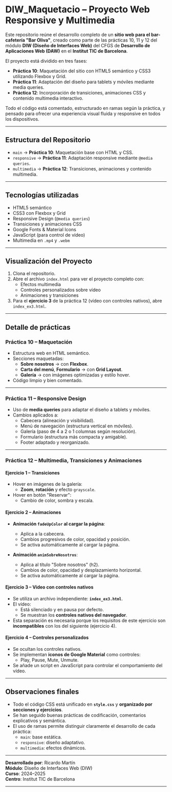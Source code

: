 # DIW_Maquetacio – Proyecto Web Responsive y Multimedia

Este repositorio reúne el desarrollo completo de un **sitio web para el bar-cafetería  "Bar Oliva"**, creado como parte de las prácticas 10, 11 y 12 del módulo **DIW (Diseño de Interfaces Web)** del CFGS de **Desarrollo de Aplicaciones Web (DAW)** en el **Institut TIC de Barcelona**.

El proyecto está dividido en tres fases:
- **Práctica 10**: Maquetación del sitio con HTML5 semántico y CSS3 utilizando Flexbox y Grid.
- **Práctica 11**: Adaptación del diseño para tablets y móviles mediante media queries.
- **Práctica 12**: Incorporación de transiciones, animaciones CSS y contenido multimedia interactivo.

Todo el código está comentado, estructurado en ramas según la práctica, y pensado para ofrecer una experiencia visual fluida y responsive en todos los dispositivos.

---

##  Estructura del Repositorio

- `main` → **Práctica 10**: Maquetación base con HTML y CSS.
- `responsive` → **Práctica 11**: Adaptación responsive mediante `@media queries`.
- `multimedia` → **Práctica 12**: Transiciones, animaciones y contenido multimedia.

---

##  Tecnologías utilizadas

- HTML5 semántico
- CSS3 con Flexbox y Grid
- Responsive Design (`@media queries`)
- Transiciones y animaciones CSS
- Google Fonts & Material Icons
- JavaScript (para control de vídeo)
- Multimedia en `.mp4` y `.webm`

---

##  Visualización del Proyecto

1. Clona el repositorio.
2. Abre el archivo `index.html` para ver el proyecto completo con:
   - Efectos multimedia
   - Controles personalizados sobre vídeo
   - Animaciones y transiciones
3. Para el **ejercicio 3** de la práctica 12 (vídeo con controles nativos), abre `index_ex3.html`.

---

##  Detalle de prácticas

###  Práctica 10 – Maquetación

- Estructura web en HTML semántico.
- Secciones maquetadas:
  - **Sobre nosotros** → con **Flexbox**.
  - **Carta del menú**, **Formulario** → con **Grid Layout**.
  - **Galería** → con imágenes optimizadas y estilo hover.
- Código limpio y bien comentado.

---

###  Práctica 11 – Responsive Design

- Uso de **media queries** para adaptar el diseño a tablets y móviles.
- Cambios aplicados a:
  - Cabecera (alineación y visibilidad).
  - Menú de navegación (estructura vertical en móviles).
  - Galería (paso de 4 a 2 o 1 columnas según resolución).
  - Formulario (estructura más compacta y amigable).
  - Footer adaptado y reorganizado.

---

###  Práctica 12 – Multimedia, Transiciones y Animaciones

####  Ejercicio 1 – Transiciones

- Hover en imágenes de la galería:
  - **Zoom**, **rotación** y efecto `grayscale`.
- Hover en botón "Reservar":
  - Cambio de color, sombra y escala.

####  Ejercicio 2 – Animaciones

- **Animación `fadeUpColor` al cargar la página**:
  - Aplica a la cabecera.
  - Cambios progresivos de color, opacidad y posición.
  - Se activa automáticamente al cargar la página.

- **Animación `animSobreNosotros`**:
  - Aplica al título "Sobre nosotros" (h2).
  - Cambios de color, opacidad y desplazamiento horizontal.
  - Se activa automáticamente al cargar la página.

####  Ejercicio 3 – Vídeo con controles nativos

- Se utiliza un archivo independiente: **`index_ex3.html`**.
- El vídeo:
  - Está silenciado y en pausa por defecto.
  - Se muestran los **controles nativos del navegador**.
- Esta separación es necesaria porque los requisitos de este ejercicio son **incompatibles** con los del siguiente (ejercicio 4).

####  Ejercicio 4 – Controles personalizados

- Se ocultan los controles nativos.
- Se implementan **iconos de Google Material** como controles:
  - Play, Pause, Mute, Unmute.
- Se añade un script en JavaScript para controlar el comportamiento del vídeo.

---

##  Observaciones finales

- Todo el código CSS está unificado en **`style.css`** y **organizado por secciones y ejercicios**.
- Se han seguido buenas prácticas de codificación, comentarios explicativos y semántica.
- El uso de ramas permite distinguir claramente el desarrollo de cada práctica:
  - `main`: base estática.
  - `responsive`: diseño adaptativo.
  - `multimedia`: efectos dinámicos.

---

**Desarrollado por**: Ricardo Martín  
**Módulo**: Diseño de Interfaces Web (DIW)  
**Curso**: 2024–2025  
**Centro**: Institut TIC de Barcelona  

---
